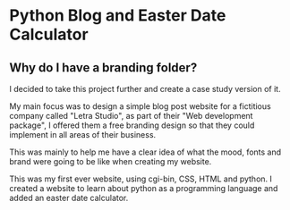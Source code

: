 # Python Blog and Easter Date Calculator

## Why do I have a branding folder? 

I decided to take this project further and create a case study version of it. 

My main focus was to design a simple blog post website for a fictitious company called "Letra Studio", as part of their "Web development package", I offered them a free branding design so that they could implement in all areas of their business. 

This was mainly to help me have a clear idea of what the mood, fonts and brand were going to be like when creating my website. 

This was my first ever website, using cgi-bin, CSS, HTML and python. I created a website to learn about python as a programming language and added an easter date calculator. 
